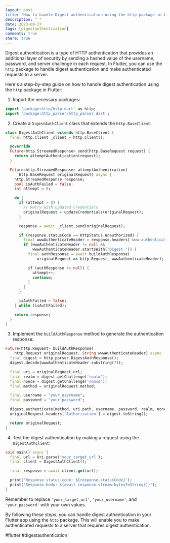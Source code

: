 ```yaml
---
layout: post
title: "How to handle Digest authentication using the http package in Flutter?"
description: " "
date: 2023-09-27
tags: [digestauthentication]
comments: true
share: true
---
```


Digest authentication is a type of HTTP authentication that provides an additional layer of security by sending a hashed value of the username, password, and server challenge in each request. In Flutter, you can use the `http` package to handle digest authentication and make authenticated requests to a server. 

Here's a step-by-step guide on how to handle digest authentication using the `http` package in Flutter:

1. Import the necessary packages:
```dart
import 'package:http/http.dart' as http;
import 'package:http_parser/http_parser.dart';
```

2. Create a `DigestAuthClient` class that extends the `http.BaseClient`:
```dart
class DigestAuthClient extends http.BaseClient {
  final http.Client _client = http.Client();

  @override
  Future<http.StreamedResponse> send(http.BaseRequest request) {
    return attemptAuthentication(request);
  }

  Future<http.StreamedResponse> attemptAuthentication(
      http.BaseRequest originalRequest) async {
    http.StreamedResponse response;
    bool isAuthFailed = false;
    int attempt = 0;

    do {
      if (attempt > 0) {
        // Retry with updated credentials
        originalRequest = updateCredentials(originalRequest);
      }

      response = await _client.send(originalRequest);

      if (response.statusCode == HttpStatus.unauthorized) {
        final wwwAuthenticateHeader = response.headers['www-authenticate'];
        if (wwwAuthenticateHeader != null &&
            wwwAuthenticateHeader.startsWith('Digest ')) {
          final authResponse = await buildAuthResponse(
              originalRequest as http.Request, wwwAuthenticateHeader);

          if (authResponse != null) {
            attempt++;
            continue;
          }
        }
      }

      isAuthFailed = false;
    } while (isAuthFailed);

    return response;
  }
}
```

3. Implement the `buildAuthResponse` method to generate the authentication response:
```dart
Future<http.Request> buildAuthResponse(
    http.Request originalRequest, String wwwAuthenticateHeader) async {
  final digest = http_parser.DigestAuthResponse();
  digest.decode(wwwAuthenticateHeader.substring(7));

  final uri = originalRequest.url;
  final realm = digest.getChallenge('realm');
  final nonce = digest.getChallenge('nonce');
  final method = originalRequest.method;

  final username = "your_username";
  final password = "your_password";

  digest.authenticate(method, uri.path, username, password, realm, nonce);
  originalRequest.headers['Authorization'] = digest.toString();

  return originalRequest;
}
```

4. Test the digest authentication by making a request using the `DigestAuthClient`:
```dart
void main() async {
  final url = Uri.parse('your_target_url');
  final client = DigestAuthClient();

  final response = await client.get(url);

  print('Response status code: ${response.statusCode}');
  print('Response body: ${await response.stream.bytesToString()}');
}
```

Remember to replace `'your_target_url'`, `'your_username'`, and `'your_password'` with your own values.

By following these steps, you can handle digest authentication in your Flutter app using the `http` package. This will enable you to make authenticated requests to a server that requires digest authentication.

#flutter #digestauthentication
